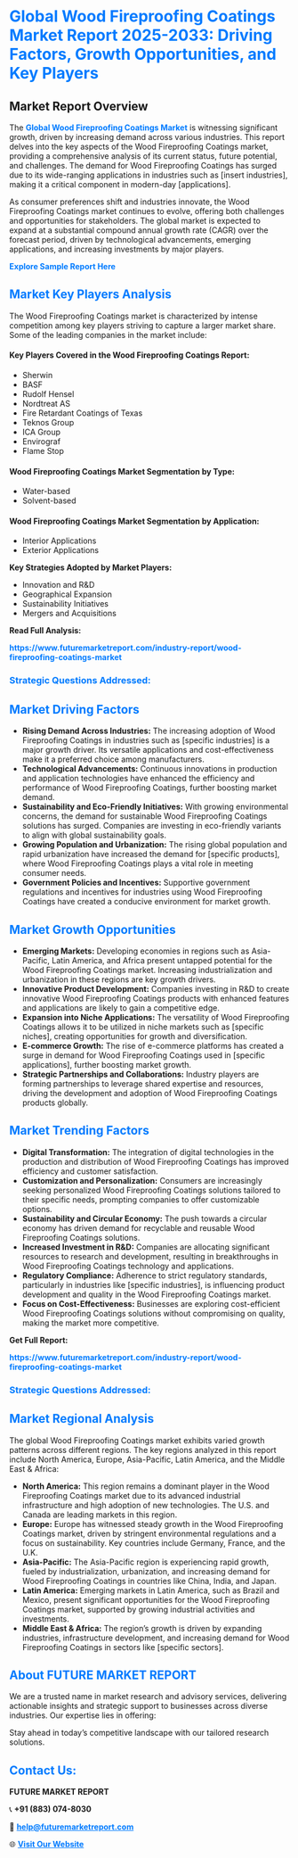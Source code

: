 <h1 style="color: #007BFF;">Global Wood Fireproofing Coatings Market Report 2025-2033: Driving Factors, Growth Opportunities, and Key Players</h1>

<section id="overview">
<h2>Market Report Overview</h2>
<p>The <a href="https://www.futuremarketreport.com/industry-report/wood-fireproofing-coatings-market" style="color: #007BFF; text-decoration: none;"><strong>Global Wood Fireproofing Coatings Market</strong></a> is witnessing significant growth, driven by increasing demand across various industries. This report delves into the key aspects of the Wood Fireproofing Coatings market, providing a comprehensive analysis of its current status, future potential, and challenges. The demand for Wood Fireproofing Coatings has surged due to its wide-ranging applications in industries such as [insert industries], making it a critical component in modern-day [applications].</p>
<p>As consumer preferences shift and industries innovate, the Wood Fireproofing Coatings market continues to evolve, offering both challenges and opportunities for stakeholders. The global market is expected to expand at a substantial compound annual growth rate (CAGR) over the forecast period, driven by technological advancements, emerging applications, and increasing investments by major players.</p>
</section>

<section id="overview">
<p><a href="https://www.futuremarketreport.com/request-sample/reportId=55294" style="color: #007BFF; text-decoration: none;"><strong>Explore Sample Report Here</strong></a></p>
</section>

<section id="key-players">
<h2 style="color: #007BFF;">Market Key Players Analysis</h2>
<p>The Wood Fireproofing Coatings market is characterized by intense competition among key players striving to capture a larger market share. Some of the leading companies in the market include:</p>
<h4>Key Players Covered in the Wood Fireproofing Coatings Report:</h4>
<ul><li>Sherwin</li><li>BASF</li><li>Rudolf Hensel</li><li>Nordtreat AS</li><li>Fire Retardant Coatings of Texas</li><li>Teknos Group</li><li>ICA Group</li><li>Envirograf</li><li>Flame Stop</li></ul>
<h4>Wood Fireproofing Coatings Market Segmentation by Type:</h4>
<ul><li>Water-based</li><li>Solvent-based</li></ul>

<h4>Wood Fireproofing Coatings Market Segmentation by Application:</h4>
<ul><li>Interior Applications</li><li>Exterior Applications</li></ul>
<p><strong>Key Strategies Adopted by Market Players:</strong></p>
<ul>
<li>Innovation and R&D</li>
<li>Geographical Expansion</li>
<li>Sustainability Initiatives</li>
<li>Mergers and Acquisitions</li>
</ul>
</section>

<section>
<p><strong>Read Full Analysis: </strong></p><a href="https://www.futuremarketreport.com/industry-report/wood-fireproofing-coatings-market" style="color: #007BFF; text-decoration: none;"><strong>https://www.futuremarketreport.com/industry-report/wood-fireproofing-coatings-market</strong></a>
<h3 style="color: #007BFF;">Strategic Questions Addressed:</h3>
</section>

<section id="driving-factors">
<h2 style="color: #007BFF;">Market Driving Factors</h2>
<ul>
<li><strong>Rising Demand Across Industries:</strong> The increasing adoption of Wood Fireproofing Coatings in industries such as [specific industries] is a major growth driver. Its versatile applications and cost-effectiveness make it a preferred choice among manufacturers.</li>
<li><strong>Technological Advancements:</strong> Continuous innovations in production and application technologies have enhanced the efficiency and performance of Wood Fireproofing Coatings, further boosting market demand.</li>
<li><strong>Sustainability and Eco-Friendly Initiatives:</strong> With growing environmental concerns, the demand for sustainable Wood Fireproofing Coatings solutions has surged. Companies are investing in eco-friendly variants to align with global sustainability goals.</li>
<li><strong>Growing Population and Urbanization:</strong> The rising global population and rapid urbanization have increased the demand for [specific products], where Wood Fireproofing Coatings plays a vital role in meeting consumer needs.</li>
<li><strong>Government Policies and Incentives:</strong> Supportive government regulations and incentives for industries using Wood Fireproofing Coatings have created a conducive environment for market growth.</li>
</ul>
</section>

<section id="growth-opportunities">
<h2 style="color: #007BFF;">Market Growth Opportunities</h2>
<ul>
<li><strong>Emerging Markets:</strong> Developing economies in regions such as Asia-Pacific, Latin America, and Africa present untapped potential for the Wood Fireproofing Coatings market. Increasing industrialization and urbanization in these regions are key growth drivers.</li>
<li><strong>Innovative Product Development:</strong> Companies investing in R&D to create innovative Wood Fireproofing Coatings products with enhanced features and applications are likely to gain a competitive edge.</li>
<li><strong>Expansion into Niche Applications:</strong> The versatility of Wood Fireproofing Coatings allows it to be utilized in niche markets such as [specific niches], creating opportunities for growth and diversification.</li>
<li><strong>E-commerce Growth:</strong> The rise of e-commerce platforms has created a surge in demand for Wood Fireproofing Coatings used in [specific applications], further boosting market growth.</li>
<li><strong>Strategic Partnerships and Collaborations:</strong> Industry players are forming partnerships to leverage shared expertise and resources, driving the development and adoption of Wood Fireproofing Coatings products globally.</li>
</ul>
</section>

<section id="trending-factors">
<h2 style="color: #007BFF;">Market Trending Factors</h2>
<ul>
<li><strong>Digital Transformation:</strong> The integration of digital technologies in the production and distribution of Wood Fireproofing Coatings has improved efficiency and customer satisfaction.</li>
<li><strong>Customization and Personalization:</strong> Consumers are increasingly seeking personalized Wood Fireproofing Coatings solutions tailored to their specific needs, prompting companies to offer customizable options.</li>
<li><strong>Sustainability and Circular Economy:</strong> The push towards a circular economy has driven demand for recyclable and reusable Wood Fireproofing Coatings solutions.</li>
<li><strong>Increased Investment in R&D:</strong> Companies are allocating significant resources to research and development, resulting in breakthroughs in Wood Fireproofing Coatings technology and applications.</li>
<li><strong>Regulatory Compliance:</strong> Adherence to strict regulatory standards, particularly in industries like [specific industries], is influencing product development and quality in the Wood Fireproofing Coatings market.</li>
<li><strong>Focus on Cost-Effectiveness:</strong> Businesses are exploring cost-efficient Wood Fireproofing Coatings solutions without compromising on quality, making the market more competitive.</li>
</ul>
</section>

<section>
<p><strong>Get Full Report: </strong></p><a href="https://www.futuremarketreport.com/industry-report/wood-fireproofing-coatings-market" style="color: #007BFF; text-decoration: none;"><strong>https://www.futuremarketreport.com/industry-report/wood-fireproofing-coatings-market</strong></a>
<h3 style="color: #007BFF;">Strategic Questions Addressed:</h3>
</section>


<section id="regional-analysis">
<h2 style="color: #007BFF;">Market Regional Analysis</h2>
<p>The global Wood Fireproofing Coatings market exhibits varied growth patterns across different regions. The key regions analyzed in this report include North America, Europe, Asia-Pacific, Latin America, and the Middle East & Africa:</p>
<ul>
<li><strong>North America:</strong> This region remains a dominant player in the Wood Fireproofing Coatings market due to its advanced industrial infrastructure and high adoption of new technologies. The U.S. and Canada are leading markets in this region.</li>
<li><strong>Europe:</strong> Europe has witnessed steady growth in the Wood Fireproofing Coatings market, driven by stringent environmental regulations and a focus on sustainability. Key countries include Germany, France, and the U.K.</li>
<li><strong>Asia-Pacific:</strong> The Asia-Pacific region is experiencing rapid growth, fueled by industrialization, urbanization, and increasing demand for Wood Fireproofing Coatings in countries like China, India, and Japan.</li>
<li><strong>Latin America:</strong> Emerging markets in Latin America, such as Brazil and Mexico, present significant opportunities for the Wood Fireproofing Coatings market, supported by growing industrial activities and investments.</li>
<li><strong>Middle East & Africa:</strong> The region’s growth is driven by expanding industries, infrastructure development, and increasing demand for Wood Fireproofing Coatings in sectors like [specific sectors].</li>
</ul>
</section>

<footer>
<h2 style="color: #007BFF;">About FUTURE MARKET REPORT</h2>
<p>We are a trusted name in market research and advisory services, delivering actionable insights and strategic support to businesses across diverse industries. Our expertise lies in offering:</p>

<p>Stay ahead in today’s competitive landscape with our tailored research solutions.</p>

<h2 style="color: #007BFF;">Contact Us:</h2>
<p><strong>FUTURE MARKET REPORT</strong></p>
<p>📞 <strong>+91 (883) 074-8030</strong></p>
<p>📧 <strong><a href="mailto:help@futuremarketreport.com" style="color: #007BFF;">help@futuremarketreport.com</a></strong></p>
<p>🌐 <strong><a href="https://www.futuremarketreport.com/" style="color: #007BFF;">Visit Our Website</a></strong></p>
</footer>
